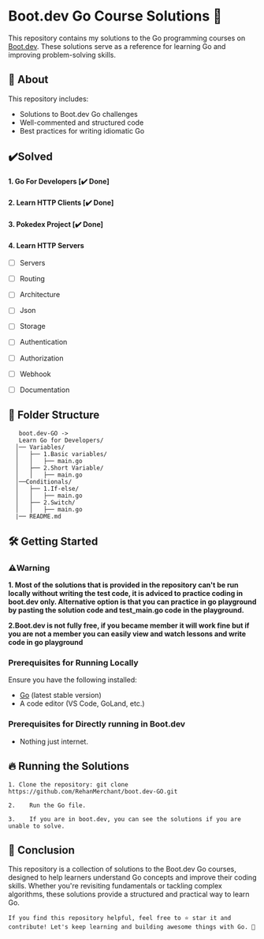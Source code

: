 # Boot.dev Go Course Solutions 🚀

This repository contains my solutions to the Go programming courses on [Boot.dev](https://boot.dev). These solutions serve as a reference for learning Go and improving problem-solving skills.

## 📌 About
This repository includes:
- Solutions to Boot.dev Go challenges
- Well-commented and structured code
- Best practices for writing idiomatic Go


## ✔️Solved
#### 1. Go For Developers [✔️ Done]


#### 2. Learn HTTP Clients [✔️ Done]


#### 3. Pokedex Project [✔️ Done]


#### 4. Learn HTTP Servers 
    
- [ ]  Servers
- [ ]  Routing
- [ ]  Architecture
- [ ]  Json
- [ ]  Storage
- [ ]  Authentication
- [ ]  Authorization
- [ ]  Webhook
- [ ]  Documentation




## 📁 Folder Structure

       boot.dev-GO ->
       Learn Go for Developers/     
      │── Variables/   
      │   ├── 1.Basic variables/     
      │   │   ├── main.go       
      │   ├── 2.Short Variable/         
      │   │   ├── main.go        
      │──Conditionals/       
      │   ├── 1.If-else/         
      │   │   ├── main.go        
      │   ├── 2.Switch/          
      │   │   ├── main.go   
      |── README.md                                
                  
## 🛠️ Getting Started
### ⚠️Warning
   **1. Most of the solutions that is provided in the repository can't be run locally without writing the test code, it is adviced to practice coding in boot.dev only. Alternative option is that you can practice in go playground by pasting the solution code and test_main.go code in the playground.**
   
**2.Boot.dev is not fully free, if you became member it will work fine but if you are not a member you can easily view and watch lessons and write code in go playground**

### Prerequisites for Running Locally
Ensure you have the following installed:
- [Go](https://go.dev/dl/) (latest stable version)
- A code editor (VS Code, GoLand, etc.)

### Prerequisites for Directly running in Boot.dev
- Nothing just internet.


## 🔥 Running the Solutions
`1. Clone the repository: git clone https://github.com/RehanMerchant/boot.dev-GO.git`


`2.    Run the Go file.`

`3.    If you are in boot.dev, you can see the solutions if you are unable to solve.`



## 🎯 Conclusion

This repository is a collection of solutions to the Boot.dev Go courses, designed to help learners understand Go concepts and improve their coding skills. Whether you're revisiting fundamentals or tackling complex algorithms, these solutions provide a structured and practical way to learn Go.  



`If you find this repository helpful, feel free to ⭐ star it and contribute! Let's keep learning and building awesome things with Go. 🚀`

